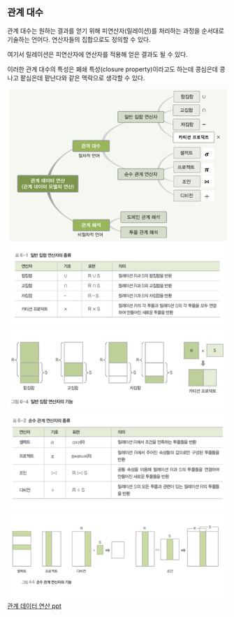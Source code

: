 ## 관계 대수

관계 대수는 원하는 결과를 얻기 위해 피연산자(릴레이션)를 처리하는 과정을 순서대로 기술하는 언어다. 연산자들의 집합으로도 정의할 수 있다.

여기서 릴레이션은 피연산자에 연산자를 적용해 얻은 결과도 될 수 있다.

이러한 관계 대수의 특성은 폐쇄 특성(closure property)이라고도 하는데 콩심은데 콩나고 팥심은데 팥난다와 같은 맥락으로 생각할 수 있다.

<img src="./관계 대수 연산자 종류.png">

<img src="./일반 집합 연산자 종류.png">

<img src="./일반 집합 연산자 기능.png">

<img src="./순수 관계 연산자 종류.png">

<img src="./순수 관계 연산자의 기능.png">

<a href="./Microsoft PowerPoint - ch06_관계 데이터 연산.pptx.pdf">
관계 데이터 연산 ppt
</a>
